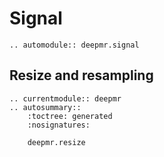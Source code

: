# Signal

```{eval-rst}
.. automodule:: deepmr.signal
```

## Resize and resampling
```{eval-rst}
.. currentmodule:: deepmr 
.. autosummary::
	:toctree: generated
	:nosignatures:
	
	deepmr.resize
```
